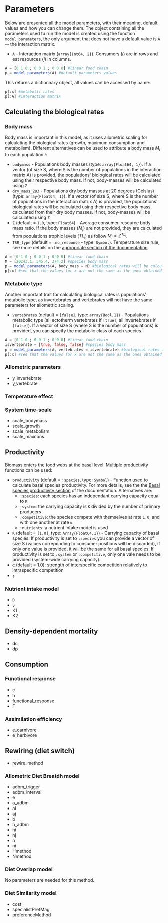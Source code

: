 # Parameters

Below are presented all the model parameters, with their meaning, default values and how you can change them. The object containing all the parameters used tu run the model is created using the function `model_parameters`, the only argument that does not have a default value is `A` -- the interaction matrix.  

- `A` - Interaction matrix (`array{Int64, 2}`). Consumers ($i$) are in rows and eat resources ($j$) in columns. 

```julia
A = [0 1 0 ; 0 0 1 ; 0 0 0] #linear food chain
p = model_parameters(A) #default parameters values
```

This returns a dictionnary object, all values can be accessed by name: 

```julia
p[:x] #metabolic rates
p[:A] #interaction matrix
```

## Calculating the biological rates 

### Body mass

Body mass is important in this model, as it uses allometric scaling for calculating the biological rates (growth, maximum consumption and metabolism). Different alternatives can be used to attribute a body mass $M_i$ to each population $i$: 

- `bodymass` - Populations body masses (type: `array{Float64, 1}`). If a vector (of size S, where S is the number of populations in the interaction matrix A) is provided, the populations' biological rates will be calculated using their respective body mass. If not, body-masses will be calculated using `Z` 
- `dry_mass_293` - Populations dry body masses at 20 degrees (Celsius) (type: `array{Float64, 1}`). If a vector (of size S, where S is the number of populations in the interaction matrix A) is provided, the populations' biological rates will be calculated using their respective body mass, calculated from their dry body masses. If not, body-masses will be calculated using `Z` 
- `Z` (default = `1.0`, type: `Float64`) - Average consumer-resource body-mass ratio. If the body masses ($M_i$) are not provided, they are calculated from populations trophic levels ($TL_i$) as follow $M_i = Z^{TL_i}$.
- `TSR_type` (default = `:no_response` - type: `Symbol`). Temperature size rule, see more details on the [appropriate section of the documentation][tsr].

```julia
A = [0 1 0 ; 0 0 1 ; 0 0 0] #linear food chain
M = [20243.1, 545.4, 374.2] #species body mass
p = model_parameters(A, body_mass = M) #biological rates will be calculated using M
p[:x] #see that the values for x are not the same as the ones obtained from the example above
```

### Metabolic type

Another important trait for calculating biological rates is populations' metabolic type, as invertebrates and vertebrates will not have the same parameters for allometric scaling. 

- `vertebrates` (default = `[false]`, type: `array{Bool,1}`) - Populations metabolic type (all ectotherm vertebrates if `[true]`, all invertebrates if `[false]`). If a vector of size S (where S is the number of populations) is provided, you can specify the metabolic class of each species.

```julia
A = [0 1 0 ; 0 0 1 ; 0 0 0] #linear food chain
isvertebrate = [true, false, false] #species body mass
p = model_parameters(A, vertebrates = isvertebrate) #biological rates will be calculated using M
p[:x] #see that the values for x are not the same as the ones obtained from the examples above
```

### Allometric parameters

- y_invertebrate 
- y_vertebrate

### Temperature effect 

### System time-scale

- scale_bodymass
- scale_growth
- scale_metabolism
- scale_maxcons

## Productivity 

Biomass enters the food webs at the basal level. Multiple productivity functions can be used:

- `productivity` (default = `:species`, type: `Symbol`) - Function used to calculate basal species productivity. For more details, see the the [Basal species productivity section][prod] of the documentation. Alternatives are: 
    - `:species`: each species has an independant carrying capacity equal to `K`
    - `:system`: the carrying capacity is `K` divided by the number of primary producers
    - `:competitive`: the species compete with themselves at rate `1.0`, and with one another at rate `α`
    - `:nutrients`: a nutrient intake model is used
- `K` (default = `[1.0]`, type: `Array{Float64,1}`) - Carrying capacity of basal species. If productivity is set to `:species` you can provide a vector of size S (values correponding to consumer positions will be discarded), if only one value is provided, it will be the same for all basal species. If productivity is set to `:system` or `:competitive`, only one vale needs to be provided (system-wide carrying capacity).
- `α` (default = 1.0): strength of interspecific competition relatively to intraspecific competition
- `r`

### Nutrient intake model 

- `D`
- `ν` 
- K1
- K2

## Density-dependent mortality

- dc
- dp

## Consumption

### Functional response

- c
- h
- functional_response
- Γ

### Assimilation efficiency

- e_carnivore
- e_herbivore

## Rewiring (diet switch)

- rewire_method

### Allometric Diet Breatdh model

- adbm_trigger
- adbm_interval 
- e
- a_adbm
- ai
- aj
- b
- h_adbm
- hi
- hj
- n
- ni
- Hmethod
- Nmethod

### Diet Overlap model 

No parameters are needed for this method.

### Diet Similarity model

- cost
- specialistPrefMag
- preferenceMethod


[prod]: https://poisotlab.github.io/BioEnergeticFoodWebs.jl/latest/man/productivity/
[tsr]: https://poisotlab.github.io/BioEnergeticFoodWebs.jl/latest/man/temperature/#Temperature-dependence-for-body-sizes-1